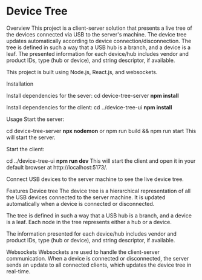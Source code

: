 <h1>Device Tree</h1>

Overview
This project is a client-server solution that presents a live tree of the devices connected via USB to the server's machine. The device tree updates automatically according to device connection/disconnection. The tree is defined in such a way that a USB hub is a branch, and a device is a leaf. The presented information for each device/hub includes vendor and product IDs, type (hub or device), and string descriptor, if available.

This project is built using Node.js, React.js, and websockets.

Installation

Install dependencies for the sever:
cd device-tree-server
<b>npm install</b>

Install dependencies for the client:
cd ../device-tree-ui
<b>npm install</b>

Usage
Start the server:

cd device-tree-server
<b>npx nodemon</b>
or
npm run build && npm run start
This will start the server.

Start the client:

cd ../device-tree-ui
<b>npm run dev</b>
This will start the client and open it in your default browser at http://localhost:5173/.

Connect USB devices to the server machine to see the live device tree.

Features
Device tree
The device tree is a hierarchical representation of all the USB devices connected to the server machine. It is updated automatically when a device is connected or disconnected.

The tree is defined in such a way that a USB hub is a branch, and a device is a leaf. Each node in the tree represents either a hub or a device.

The information presented for each device/hub includes vendor and product IDs, type (hub or device), and string descriptor, if available.

Websockets
Websockets are used to handle the client-server communication. When a device is connected or disconnected, the server sends an update to all connected clients, which updates the device tree in real-time.
